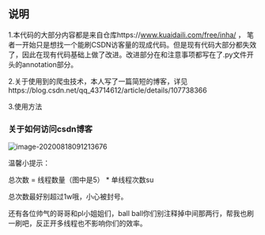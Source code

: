 ## 说明
1.本代码的大部分内容都是来自仓库https://www.kuaidaili.com/free/inha/ ， 笔者一开始只是想找一个能刷CSDN访客量的现成代码。但是现有代码大部分都失效了，因此在现有代码基础上做了改进。改进部分在和注意事项都写在了.py文件开头的annotation部分。

2.关于使用到的爬虫技术，本人写了一篇简短的博客，详见https://blog.csdn.net/qq_43714612/article/details/107738366

3.使用方法



### 关于如何访问csdn博客



![image-20200818091213676](C:\Users\Administrator\AppData\Roaming\Typora\typora-user-images\image-20200818091213676.png)



温馨小提示：

总次数 = 线程数量（图中是5） * 单线程次数su

总次数最好别超过1w哦，小心被封号。

还有各位帅气的哥哥和pl小姐姐们，ball ball你们别注释掉中间那两行，帮我也刷一刷吧，反正开多线程也不影响你们的效率。